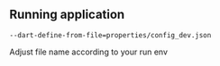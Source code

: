 
## Running application 
```
--dart-define-from-file=properties/config_dev.json
```
Adjust file name according to your run env